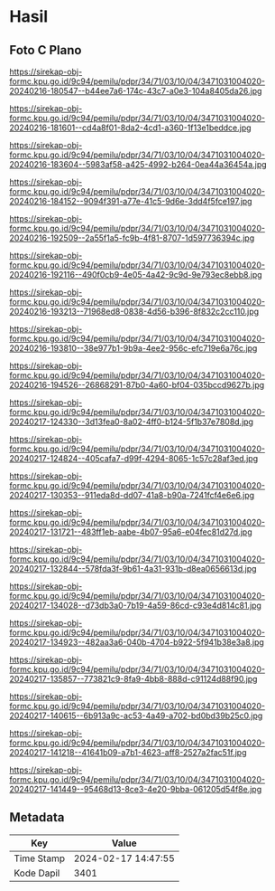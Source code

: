 # Hasil

## Foto C Plano

https://sirekap-obj-formc.kpu.go.id/9c94/pemilu/pdpr/34/71/03/10/04/3471031004020-20240216-180547--b44ee7a6-174c-43c7-a0e3-104a8405da26.jpg

https://sirekap-obj-formc.kpu.go.id/9c94/pemilu/pdpr/34/71/03/10/04/3471031004020-20240216-181601--cd4a8f01-8da2-4cd1-a360-1f13e1beddce.jpg

https://sirekap-obj-formc.kpu.go.id/9c94/pemilu/pdpr/34/71/03/10/04/3471031004020-20240216-183604--5983af58-a425-4992-b264-0ea44a36454a.jpg

https://sirekap-obj-formc.kpu.go.id/9c94/pemilu/pdpr/34/71/03/10/04/3471031004020-20240216-184152--9094f391-a77e-41c5-9d6e-3dd4f5fce197.jpg

https://sirekap-obj-formc.kpu.go.id/9c94/pemilu/pdpr/34/71/03/10/04/3471031004020-20240216-192509--2a55f1a5-fc9b-4f81-8707-1d597736394c.jpg

https://sirekap-obj-formc.kpu.go.id/9c94/pemilu/pdpr/34/71/03/10/04/3471031004020-20240216-192116--490f0cb9-4e05-4a42-9c9d-9e793ec8ebb8.jpg

https://sirekap-obj-formc.kpu.go.id/9c94/pemilu/pdpr/34/71/03/10/04/3471031004020-20240216-193213--71968ed8-0838-4d56-b396-8f832c2cc110.jpg

https://sirekap-obj-formc.kpu.go.id/9c94/pemilu/pdpr/34/71/03/10/04/3471031004020-20240216-193810--38e977b1-9b9a-4ee2-956c-efc719e6a76c.jpg

https://sirekap-obj-formc.kpu.go.id/9c94/pemilu/pdpr/34/71/03/10/04/3471031004020-20240216-194526--26868291-87b0-4a60-bf04-035bccd9627b.jpg

https://sirekap-obj-formc.kpu.go.id/9c94/pemilu/pdpr/34/71/03/10/04/3471031004020-20240217-124330--3d13fea0-8a02-4ff0-b124-5f1b37e7808d.jpg

https://sirekap-obj-formc.kpu.go.id/9c94/pemilu/pdpr/34/71/03/10/04/3471031004020-20240217-124824--405cafa7-d99f-4294-8065-1c57c28af3ed.jpg

https://sirekap-obj-formc.kpu.go.id/9c94/pemilu/pdpr/34/71/03/10/04/3471031004020-20240217-130353--911eda8d-dd07-41a8-b90a-7241fcf4e6e6.jpg

https://sirekap-obj-formc.kpu.go.id/9c94/pemilu/pdpr/34/71/03/10/04/3471031004020-20240217-131721--483ff1eb-aabe-4b07-95a6-e04fec81d27d.jpg

https://sirekap-obj-formc.kpu.go.id/9c94/pemilu/pdpr/34/71/03/10/04/3471031004020-20240217-132844--578fda3f-9b61-4a31-931b-d8ea0656613d.jpg

https://sirekap-obj-formc.kpu.go.id/9c94/pemilu/pdpr/34/71/03/10/04/3471031004020-20240217-134028--d73db3a0-7b19-4a59-86cd-c93e4d814c81.jpg

https://sirekap-obj-formc.kpu.go.id/9c94/pemilu/pdpr/34/71/03/10/04/3471031004020-20240217-134923--482aa3a6-040b-4704-b922-5f941b38e3a8.jpg

https://sirekap-obj-formc.kpu.go.id/9c94/pemilu/pdpr/34/71/03/10/04/3471031004020-20240217-135857--773821c9-8fa9-4bb8-888d-c91124d88f90.jpg

https://sirekap-obj-formc.kpu.go.id/9c94/pemilu/pdpr/34/71/03/10/04/3471031004020-20240217-140615--6b913a9c-ac53-4a49-a702-bd0bd39b25c0.jpg

https://sirekap-obj-formc.kpu.go.id/9c94/pemilu/pdpr/34/71/03/10/04/3471031004020-20240217-141218--41641b09-a7b1-4623-aff8-2527a2fac51f.jpg

https://sirekap-obj-formc.kpu.go.id/9c94/pemilu/pdpr/34/71/03/10/04/3471031004020-20240217-141449--95468d13-8ce3-4e20-9bba-061205d54f8e.jpg


## Metadata

| Key        | Value               |
| ---------- | ------------------- |
| Time Stamp | 2024-02-17 14:47:55 |
| Kode Dapil | 3401                |



